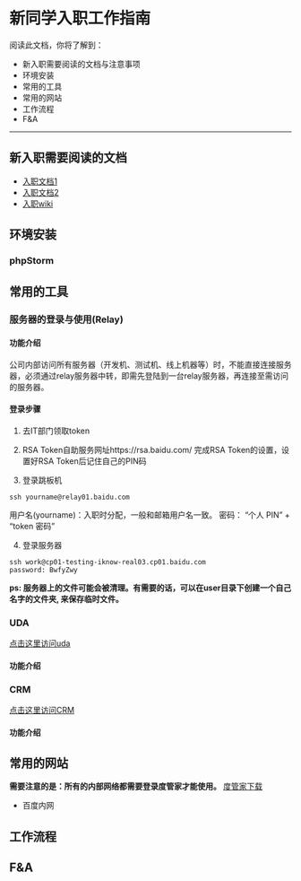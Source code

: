 新同学入职工作指南
==================

阅读此文档，你将了解到：
- 新入职需要阅读的文档与注意事项
- 环境安装
- 常用的工具
- 常用的网站
- 工作流程
- F&A

----------------------------

新入职需要阅读的文档
----------------------
- [入职文档1](http://wiki.baidu.com/pages/viewpage.action?pageId=487736453)
- [入职文档2](http://wiki.baidu.com/pages/viewpage.action?pageId=487736453)
- [入职wiki](http://wiki.baidu.com/pages/viewpage.action?pageId=479986941)

环境安装
-----------
### phpStorm

常用的工具
-----------
### 服务器的登录与使用(Relay)
#### 功能介绍
公司内部访问所有服务器（开发机、测试机、线上机器等）时，不能直接连接服务器，必须通过relay服务器中转，即需先登陆到一台relay服务器，再连接至需访问的服务器。
#### 登录步骤
1. 去IT部门领取token
2. RSA Token自助服务网址https://rsa.baidu.com/
   完成RSA Token的设置，设置好RSA Token后记住自己的PIN码

3. 登录跳板机

```shell
ssh yourname@relay01.baidu.com
```
用户名(yourname)：入职时分配，一般和邮箱用户名一致。
密码： “个人 PIN” + “token 密码”

4. 登录服务器

```shell
ssh work@cp01-testing-iknow-real03.cp01.baidu.com
password: BwfyZwy
```

**ps: 服务器上的文件可能会被清理。有需要的话，可以在user目录下创建一个自己名字的文件夹, 来保存临时文件。**


### UDA
[点击这里访问uda](http://bigdata.baidu.com/crm)
#### 功能介绍

### CRM
[点击这里访问CRM](http://bigdata.baidu.com/crm)
#### 功能介绍

常用的网站
-----------
**需要注意的是：所有的内部网络都需要登录度管家才能使用。**
[度管家下载](http://zhunru.baidu.com/#/)

- 百度内网

工作流程
-----------

F&A
-----------
